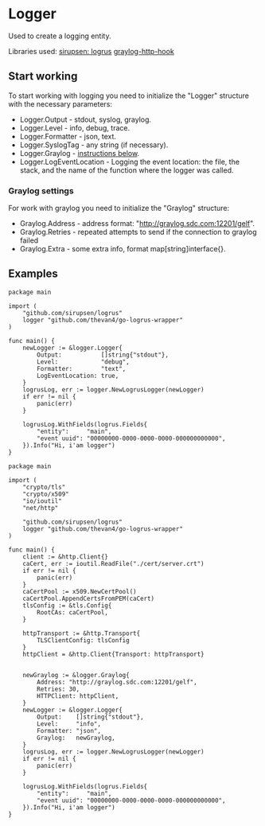 # Logger

Used to create a logging entity.

Libraries used:
[sirupsen: logrus](github.com/sirupsen/logrus)
[graylog-http-hook](github.com/thevan4/logrus-graylog-http-hook)

## Start working

To start working with logging you need to initialize the "Logger" structure with the necessary parameters:

+ Logger.Output - stdout, syslog, graylog.
+ Logger.Level - info, debug, trace.
+ Logger.Formatter - json, text.
+ Logger.SyslogTag - any string (if necessary).
+ Logger.Graylog - [instructions below](#Graylog-settings).
+ Logger.LogEventLocation - Logging the event location: the file, the stack, and the name of the function where the logger was called.

### <a name="Graylog-settings"></a>Graylog settings

For work with graylog you need to initialize the "Graylog" structure:

+ Graylog.Address - address format: "http://graylog.sdc.com:12201/gelf".
+ Graylog.Retries - repeated attempts to send if the connection to graylog failed
+ Graylog.Extra - some extra info, format  map[string]interface{}.

## Examples

```golang
package main

import (
	"github.com/sirupsen/logrus"
	logger "github.com/thevan4/go-logrus-wrapper"
)

func main() {
	newLogger := &logger.Logger{
		Output:           []string{"stdout"},
		Level:            "debug",
		Formatter:        "text",
		LogEventLocation: true,
	}
	logrusLog, err := logger.NewLogrusLogger(newLogger)
	if err != nil {
		panic(err)
	}

	logrusLog.WithFields(logrus.Fields{
		"entity":     "main",
		"event uuid": "00000000-0000-0000-0000-000000000000",
	}).Info("Hi, i'am logger")
}
```

```golang
package main

import (
	"crypto/tls"
	"crypto/x509"
	"io/ioutil"
	"net/http"

	"github.com/sirupsen/logrus"
	logger "github.com/thevan4/go-logrus-wrapper"
)

func main() {
	client := &http.Client{}
	caCert, err := ioutil.ReadFile("./cert/server.crt")
	if err != nil {
		panic(err)
	}
	caCertPool := x509.NewCertPool()
	caCertPool.AppendCertsFromPEM(caCert)
	tlsConfig := &tls.Config{
		RootCAs: caCertPool,
	}

	httpTransport := &http.Transport{
		TLSClientConfig: tlsConfig
	}
	httpClient = &http.Client{Transport: httpTransport}
	

	newGraylog := &logger.Graylog{
		Address: "http://graylog.sdc.com:12201/gelf",
		Retries: 30,
		HTTPClient: httpClient,
	}
	newLogger := &logger.Logger{
		Output:    []string{"stdout"},
		Level:     "info",
		Formatter: "json",
		Graylog:   newGraylog,
	}
	logrusLog, err := logger.NewLogrusLogger(newLogger)
	if err != nil {
		panic(err)
	}

	logrusLog.WithFields(logrus.Fields{
		"entity":     "main",
		"event uuid": "00000000-0000-0000-0000-000000000000",
	}).Info("Hi, i'am logger")
}
```
